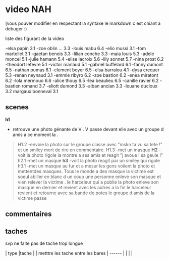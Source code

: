 # video NAH
(vous pouver modifier en respectant la syntaxe le markdown c est chiant a debuger :)


liste des figurant de la video

-elsa papin 3.1
-zoe oblin ... 3.3 
-louis mabu 6.4
-elio mussi 3.1
-tom martellet 3.1
-gaetan benois 3.3
-lilian conche 3.3
-maia louis 5.3
-adele moncel 5.1
-julie hamann 5.4
-elise lacroix 5.6
-lily sonnet 5.7
-nina prost 6.2
-theodort lefevre 5.1
-victor marlaud 5.1
-gabriel buffelard 6.1
-fanny dumont 6.5
-nathan pumas  6.1
-clement boyer 6.5
-elsa barralou 4.1
-dysa crequer 5.3
-renan neynaud 3.1
-emmie ribyro 6.2
-zoe bastion 6.2
-enea miratont 6.2
-lola mermouo 6.6
-alice thouy 6.5
-lea beaulieu 6.5
-canille ravier 6.2
-bastien romand 3.7
-eliott dumond 3.3
-alban ancian 3.3
-louane ducloux 3.2
margaux bonneval 3.1

## scenes
__h1__
-  retrouve une photo génante de V . V passe devant elle avec un groupe d amis a ce moment la .
  >H1.2
-envoie la photo sur le groupe classe avec "mskn ta vu sa tete !" et un smiley mort de rire en commentaire.
>H1.3
-met un masque
__H2__
-voit la photo rigole la montre a ses amis et reagit "j avoue ! sa geule !"
>h2.1
-met un masque
__h3__
-voit la photo reagit par un smiley qui rigole
>h3.1
-met un masque au fur et a mesur les gens voiient la photo et mettentdes masques. Tous le monde a des masque la victime est soeul abiller en blanc d un coup une personne enleve son masque et vien relever la victime . le harceleur qui  a publie la photo enleve son masque en dernier et revient avec les autres a la fin le harceleur revient et retourne avec sa bande de potes le groupe d amis de la victime passe


## commentaires
> 
>
>



## taches

svp ne faite pas de tache trop longue

| type |tache |
| metttre les tache entre les bares
| ------ |
|  | |
